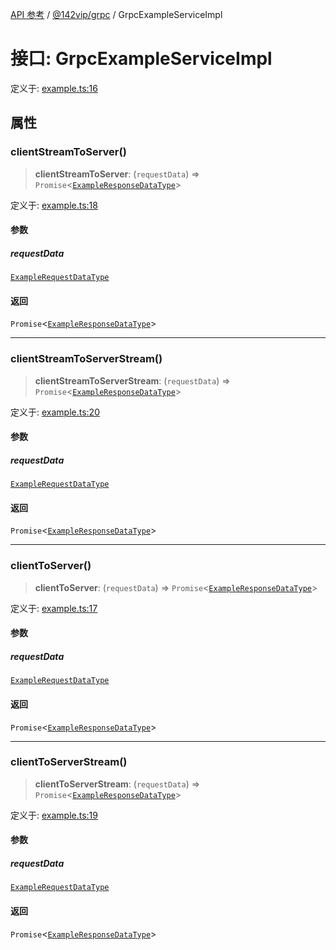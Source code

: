 [API 参考](../wiki/Home) / [@142vip/grpc](../wiki/@142vip.grpc) / GrpcExampleServiceImpl

# 接口: GrpcExampleServiceImpl

定义于: [example.ts:16](https://github.com/142vip/core-x/blob/58a4aca72f73ebc92491a458c9b83754486dc296/packages/grpc/src/example.ts#L16)

## 属性

### clientStreamToServer()

> **clientStreamToServer**: (`requestData`) => `Promise`<[`ExampleResponseDataType`](../wiki/@142vip.grpc.%E6%8E%A5%E5%8F%A3.ExampleResponseDataType)>

定义于: [example.ts:18](https://github.com/142vip/core-x/blob/58a4aca72f73ebc92491a458c9b83754486dc296/packages/grpc/src/example.ts#L18)

#### 参数

##### requestData

[`ExampleRequestDataType`](../wiki/@142vip.grpc.%E6%8E%A5%E5%8F%A3.ExampleRequestDataType)

#### 返回

`Promise`<[`ExampleResponseDataType`](../wiki/@142vip.grpc.%E6%8E%A5%E5%8F%A3.ExampleResponseDataType)>

***

### clientStreamToServerStream()

> **clientStreamToServerStream**: (`requestData`) => `Promise`<[`ExampleResponseDataType`](../wiki/@142vip.grpc.%E6%8E%A5%E5%8F%A3.ExampleResponseDataType)>

定义于: [example.ts:20](https://github.com/142vip/core-x/blob/58a4aca72f73ebc92491a458c9b83754486dc296/packages/grpc/src/example.ts#L20)

#### 参数

##### requestData

[`ExampleRequestDataType`](../wiki/@142vip.grpc.%E6%8E%A5%E5%8F%A3.ExampleRequestDataType)

#### 返回

`Promise`<[`ExampleResponseDataType`](../wiki/@142vip.grpc.%E6%8E%A5%E5%8F%A3.ExampleResponseDataType)>

***

### clientToServer()

> **clientToServer**: (`requestData`) => `Promise`<[`ExampleResponseDataType`](../wiki/@142vip.grpc.%E6%8E%A5%E5%8F%A3.ExampleResponseDataType)>

定义于: [example.ts:17](https://github.com/142vip/core-x/blob/58a4aca72f73ebc92491a458c9b83754486dc296/packages/grpc/src/example.ts#L17)

#### 参数

##### requestData

[`ExampleRequestDataType`](../wiki/@142vip.grpc.%E6%8E%A5%E5%8F%A3.ExampleRequestDataType)

#### 返回

`Promise`<[`ExampleResponseDataType`](../wiki/@142vip.grpc.%E6%8E%A5%E5%8F%A3.ExampleResponseDataType)>

***

### clientToServerStream()

> **clientToServerStream**: (`requestData`) => `Promise`<[`ExampleResponseDataType`](../wiki/@142vip.grpc.%E6%8E%A5%E5%8F%A3.ExampleResponseDataType)>

定义于: [example.ts:19](https://github.com/142vip/core-x/blob/58a4aca72f73ebc92491a458c9b83754486dc296/packages/grpc/src/example.ts#L19)

#### 参数

##### requestData

[`ExampleRequestDataType`](../wiki/@142vip.grpc.%E6%8E%A5%E5%8F%A3.ExampleRequestDataType)

#### 返回

`Promise`<[`ExampleResponseDataType`](../wiki/@142vip.grpc.%E6%8E%A5%E5%8F%A3.ExampleResponseDataType)>
